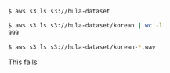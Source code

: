 
```bash
$ aws s3 ls s3://hula-dataset
```

```bash
$ aws s3 ls s3://hula-dataset/korean | wc -l
999
```

```bash
$ aws s3 ls s3://hula-dataset/korean-*.wav
```
This fails
